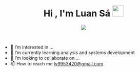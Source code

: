 <h1 align="center"><b>Hi , I'm Luan Sá </b><img src="https://media.giphy.com/media/hvRJCLFzcasrR4ia7z/giphy.gif" width="35"></h1>
<p align="center">
  <a href="https://github.com/DenverCoder1/readme-typing-svg"><img src="https://readme-typing-svg.herokuapp.com?font=Time+New+Roman&color=cyan&size=25&center=true&vCenter=true&width=600&height=100&lines=Luan+Sá;++;Analysis+And+Systems+Development+Student,;Active+Learner/Researcher,;Love+to+learn+new+stuffs..<3"></a>
</p>

<br>


- 👀 I’m interested in ...
- 🌱 I’m currently learning analysis and systems development
- 💞️ I’m looking to collaborate on ...
- 📫 How to reach me lv9953420@gmail.com

<!---
LVSA2004/LVSA2004 is a ✨ special ✨ repository because its `README.md` (this file) appears on your GitHub profile.
You can click the Preview link to take a look at your changes.
--->
